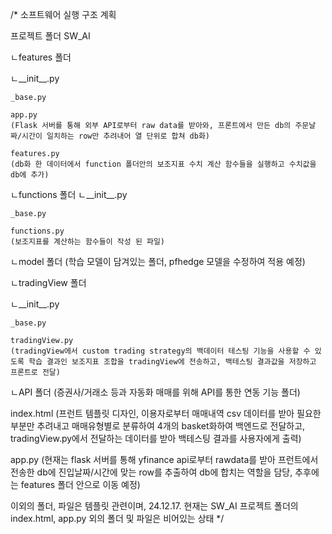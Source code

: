 /* 소프트웨어 실행 구조 계획

프로젝트 폴더 SW_AI

ㄴfeatures 폴더

  ㄴ__init__.py
  
    _base.py
    
    app.py
    (Flask 서버를 통해 외부 API로부터 raw data를 받아와, 프론트에서 만든 db의 주문날짜/시간이 일치하는 row만 추려내어 열 단위로 합쳐 db화)
    
    features.py
    (db화 한 데이터에서 function 폴더안의 보조지표 수치 계산 함수들을 실행하고 수치값을 db에 추가)
    
ㄴfunctions 폴더
  ㄴ__init__.py
  
    _base.py
    
    functions.py
    (보조지표를 계산하는 함수들이 작성 된 파일)
    
ㄴmodel 폴더
(학습 모델이 담겨있는 폴더, pfhedge 모델을 수정하여 적용 예정)

ㄴtradingView 폴더

  ㄴ__init__.py
  
    _base.py
    
    tradingView.py
    (tradingView에서 custom trading strategy의 백데이터 테스팅 기능을 사용할 수 있도록 학습 결과인 보조지표 조합을 tradingView에 전송하고, 백테스팅 결과값을 저장하고 프론트로 전달) 
    
ㄴAPI 폴더
(증권사/거래소 등과 자동화 매매를 위해 API를 통한 연동 기능 폴더)

index.html
(프런트 템플릿 디자인, 이용자로부터 매매내역 csv 데이터를 받아 필요한 부분만 추려내고 매매유형별로 분류하여 4개의 basket화하여 백엔드로 전달하고, tradingView.py에서 전달하는 데이터를 받아 백테스팅 결과를 사용자에게 출력)

app.py
(현재는 flask 서버를 통해 yfinance api로부터 rawdata를 받아 프런트에서 전송한 db에 진입날짜/시간에 맞는 row를 추출하여 db에 합치는 역할을 담당, 추후에는 features 폴더 안으로 이동 예정)

이외의 폴더, 파일은 템플릿 관련이며, 24.12.17. 현재는 SW_AI 프로젝트 폴더의 index.html, app.py 외의 폴더 및 파일은 비어있는 상태 */
